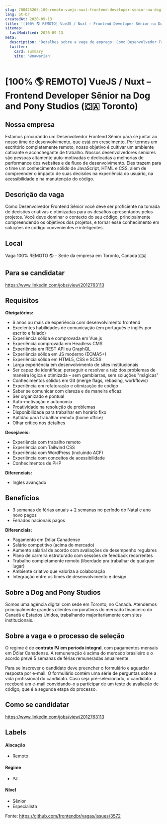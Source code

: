 ```yaml
---
slug: 700425265-100-remoto-vuejs-nuxt-frontend-developer-senior-na-dog-and-pony-studios-toronto
lang: pt-br
createdAt: 2020-09-13
title: '[100% 🌎 REMOTO] VueJS / Nuxt – Frontend Developer Sênior na Dog and Pony Studios (🇨🇦 Toronto) - Vaga de Emprego'
sitemap:
  lastModified: 2020-09-13
meta:
  description: 'Detalhes sobre a vaga de emprego: Como Desenvolvedor Frontend Sênior você deve ser proficiente na tomada de decisões criativas e otimizadas para os desafios apresentados pelos projetos. Você deve dominar o contexto do seu código, principalmente compreendendo os objetivos dos projetos, e tornar esse conhecimento em soluções de código convenientes e inteligentes.'
  twitter:
    card: summary
    site: '@nawarian'
---
```


# [100% 🌎 REMOTO] VueJS / Nuxt – Frontend Developer Sênior na Dog and Pony Studios (🇨🇦 Toronto)

## Nossa empresa

Estamos procurando um Desenvolvedor Frontend Sênior para se juntar ao nosso time de desenvolvimento, que está em crescimento. Por termos um escritório completamente remoto, nosso objetivo é cultivar um ambiente cativante e aconchegante de trabalho. Nossos desenvolvedores seniores são pessoas altamente auto-motivadas e dedicadas a melhorias de performance dos websites e de fluxo de desenvolvimento. Eles trazem para o time um conhecimento sólido de JavaScript, HTML e CSS, além de compreender o impacto de suas decisões na experiência do usuário, na acessibilidade e na manutenção do código.

## Descrição da vaga

Como Desenvolvedor Frontend Sênior você deve ser proficiente na tomada de decisões criativas e otimizadas para os desafios apresentados pelos projetos. Você deve dominar o contexto do seu código, principalmente compreendendo os objetivos dos projetos, e tornar esse conhecimento em soluções de código convenientes e inteligentes.

## Local

Vaga 100% REMOTO 🌎 – Sede da empresa em Toronto, Canada 🇨🇦

## Para se candidatar

https://www.linkedin.com/jobs/view/2012763113 

## Requisitos

**Obrigatórios:**
- 6 anos ou mais de experiência com desenvolvimento frontend
- Excelentes habilidades de comunicação (em português e inglês por escrito e falado)
- Experiência sólida e comprovada em Vue.js
- Experiência comprovada em Headless CMS
- Experiência em REST API ou GraphQL
- Experiência sólida em JS moderno (ECMA5+)
- Experiência sólida em HTML5, CSS e SCSS
- Larga experiência em desenvolvimento de sites institucionais
- Ser capaz de identificar, perseguir e resolver a raiz dos problemas de maneira lógica e otimizada – sem gambiarras, sem soluções "mágicas"
- Conhecimentos sólidos em Git (merge flags, rebasing, workflows)
- Experiência em refatoração e otimização de código
- Saber se comunicar com clareza e de maneira eficaz
- Ser organizado e pontual
- Auto-motivação e autonomia
- Proatividade na resolução de problemas
- Disponibilidade para trabalhar em horário fixo
- Aptidão para trabalhar remoto (home office)
- Olhar crítico nos detalhes

**Desejáveis:**
- Experiência com trabalho remoto
- Experiência com Tailwind CSS
- Experiência com WordPress (incluindo ACF)
- Experiência com conceitos de acessibilidade
- Conhecimentos de PHP

**Diferenciais:**
- Ingles avançado

## Benefícios
- 3 semanas de férias anuais + 2 semanas no período do Natal e ano novo pagos
- Feriados nacionais pagos

**Diferenciais:**
- Pagamento em Dólar Canadense
- Salário competitivo (acima do mercado)
- Aumento salarial de acordo com avaliações de desempenho regulares
- Plano de carreira estruturado com sessões de feedback recorrentes
- Trabalho completamente remoto (liberdade pra trabalhar de qualquer lugar)
- Ambiente criativo que valoriza a colaboração
- Integração entre os times de desenvolvimento e design

## Sobre a Dog and Pony Studios

Somos uma agência digital com sede em Toronto, no Canadá. Atendemos principalmente grandes clientes corporativos do mercado financeiro do Canadá e Estados Unidos, trabalhando majoritariamente com sites institucionais.

## Sobre a vaga e o processo de seleção

O regime é de **contrato PJ em período integral**, com pagamentos mensais em Dólar Canadense. A remuneração é acima do mercado brasileiro e o acordo prevê 5 semanas de férias remuneradas anualmente.

Para se inscrever o candidato deve preencher o formulário e aguardar resposta por e-mail. O formulário contém uma série de perguntas sobre a vida profissional do candidato. Caso seja pré-selecionado, o candidato receberá um e-mail convidando-o a participar de um teste de avaliação de código, que é a segunda etapa do processo.

## Como se candidatar

https://www.linkedin.com/jobs/view/2012763113 

## Labels

#### Alocação
- Remoto

#### Regime
- PJ

#### Nível
- Sênior
- Especialista




Fonte: https://github.com/frontendbr/vagas/issues/3572